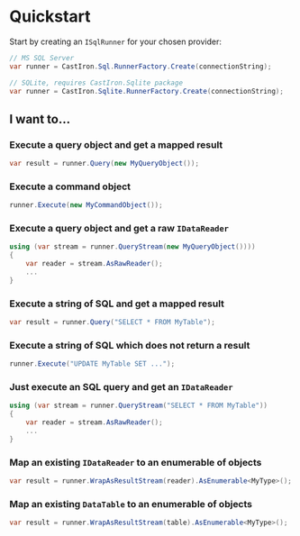 # Quickstart

Start by creating an `ISqlRunner` for your chosen provider:

```csharp
// MS SQL Server
var runner = CastIron.Sql.RunnerFactory.Create(connectionString);

// SQLite, requires CastIron.Sqlite package
var runner = CastIron.Sqlite.RunnerFactory.Create(connectionString);
```

## I want to...

### Execute a query object and get a mapped result

```csharp
var result = runner.Query(new MyQueryObject());
```

### Execute a command object

```csharp
runner.Execute(new MyCommandObject());
```

### Execute a query object and get a raw `IDataReader`

```csharp
using (var stream = runner.QueryStream(new MyQueryObject())))
{
    var reader = stream.AsRawReader();
    ...
}
```

### Execute a string of SQL and get a mapped result

```csharp
var result = runner.Query("SELECT * FROM MyTable");
```

### Execute a string of SQL which does not return a result

```csharp
runner.Execute("UPDATE MyTable SET ...");
```

### Just execute an SQL query and get an `IDataReader`

```csharp 
using (var stream = runner.QueryStream("SELECT * FROM MyTable"))
{
    var reader = stream.AsRawReader();
    ...
}
```

### Map an existing `IDataReader` to an enumerable of objects

```csharp
var result = runner.WrapAsResultStream(reader).AsEnumerable<MyType>();
```

### Map an existing `DataTable` to an enumerable of objects

```csharp
var result = runner.WrapAsResultStream(table).AsEnumerable<MyType>();
```